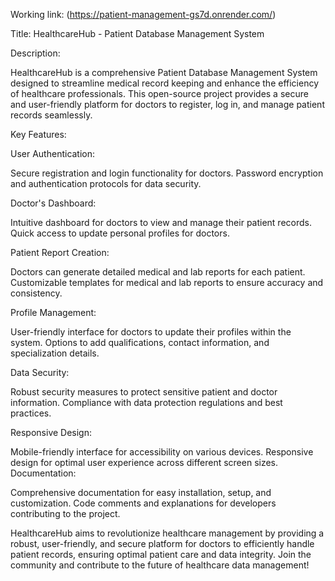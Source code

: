 Working link: (https://patient-management-gs7d.onrender.com/) 

Title: HealthcareHub - Patient Database Management System

Description:

HealthcareHub is a comprehensive Patient Database Management System designed to streamline medical record keeping and enhance the efficiency of healthcare professionals. This open-source project provides a secure and user-friendly platform for doctors to register, log in, and manage patient records seamlessly.

Key Features:

User Authentication:

Secure registration and login functionality for doctors.
Password encryption and authentication protocols for data security.

Doctor's Dashboard:

Intuitive dashboard for doctors to view and manage their patient records.
Quick access to update personal profiles for doctors.

Patient Report Creation:

Doctors can generate detailed medical and lab reports for each patient.
Customizable templates for medical and lab reports to ensure accuracy and consistency.

Profile Management:

User-friendly interface for doctors to update their profiles within the system.
Options to add qualifications, contact information, and specialization details.

Data Security:

Robust security measures to protect sensitive patient and doctor information.
Compliance with data protection regulations and best practices.



Responsive Design:

Mobile-friendly interface for accessibility on various devices.
Responsive design for optimal user experience across different screen sizes.
Documentation:

Comprehensive documentation for easy installation, setup, and customization.
Code comments and explanations for developers contributing to the project.

HealthcareHub aims to revolutionize healthcare management by providing a robust, user-friendly, and secure platform for doctors to efficiently handle patient records, ensuring optimal patient care and data integrity. Join the community and contribute to the future of healthcare data management!
